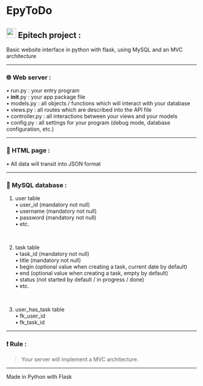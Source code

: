 # EpyToDo

## <img width="26px" src="https://newsroom.ionis-group.com/wp-content/uploads/2018/12/epitech-logo-signature-quadri.png"/> Epitech project :

Basic website interface in python with flask, using MySQL and an MVC architecture

---

### :globe_with_meridians: Web server :

• run.py : your entry program <br>
• __init__.py : your app package file <br>
• models.py : all objects / functions which will interact with your database <br>
• views.py : all routes which are described into the API file <br>
• controller.py : all interactions between your views and your models <br>
• config.py : all settings for your program (debug mode, database configuration, etc.) <br>

---

### :flower_playing_cards: HTML page :

• All data will transit into JSON format

---

### :pencil: MySQL database :

1. user table <br>
    • user_id (mandatory not null) <br>
    • username (mandatory not null) <br>
    • password (mandatory not null) <br>
    • etc.
  
<br>

2. task table <br>
    • task_id (mandatory not null) <br>
    • title (mandatory not null) <br>
    • begin (optional value when creating a task, current date by default) <br>
    • end (optional value when creating a task, empty by default) <br>
    • status (not started by default / in progress / done) <br>
    • etc.

<br>

3. user_has_task table <br>
    • fk_user_id <br>
    • fk_task_id

---

### :exclamation: Rule :
> Your server will implement a MVC architecture.

---

Made in Python with Flask
